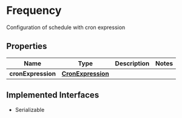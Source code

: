 

# Frequency

Configuration of schedule with cron expression

## Properties

| Name | Type | Description | Notes |
|------------ | ------------- | ------------- | -------------|
|**cronExpression** | [**CronExpression**](CronExpression.md) |  |  |


## Implemented Interfaces

* Serializable


